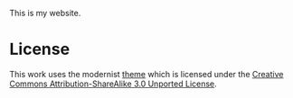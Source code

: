 This is my website.

# License

This work uses the modernist [theme](http://orderedlist.github.com/modernist/) which is licensed under the [Creative Commons Attribution-ShareAlike 3.0 Unported License](http://creativecommons.org/licenses/by-sa/3.0/).

